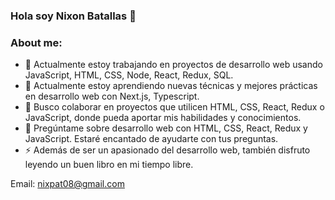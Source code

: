 

### Hola soy Nixon Batallas 👋
### About me:


- 🔭 Actualmente estoy trabajando en proyectos de desarrollo web usando JavaScript, HTML, CSS, Node, React, Redux, SQL.
- 🌱 Actualmente estoy aprendiendo nuevas técnicas y mejores prácticas en desarrollo web con Next.js, Typescript.
- 👯 Busco colaborar en proyectos que utilicen HTML, CSS, React, Redux o JavaScript, donde pueda aportar mis habilidades y conocimientos.
- 💬 Pregúntame sobre desarrollo web con HTML, CSS, React, Redux y JavaScript. Estaré encantado de ayudarte con tus preguntas.
- ⚡ Además de ser un apasionado del desarrollo web, también disfruto leyendo un buen libro en mi tiempo libre.

Email: nixpat08@gmail.com
